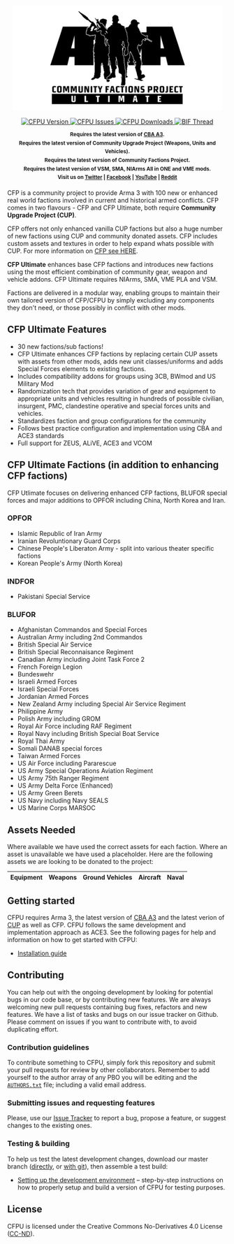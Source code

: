 <p align="center">
    <img src="https://github.com/tupolov/cfpu/raw/master/extras/assets/logo/cfpu_picture_black.png" width="480">
</p>

<p align="center">
    <a href="https://github.com/tupolov/cfpu/releases/latest">
        <img src="https://img.shields.io/badge/Version-0.0.1-blue.svg?style=flat-square" alt="CFPU Version">
    </a>
    <a href="https://github.com/tupolov/cfpu/issues">
        <img src="https://img.shields.io/github/issues-raw/tupolov/CFPU.svg?style=flat-square&label=Issues" alt="CFPU Issues">
    </a>
    <a href="https://github.com/tupolov/cfpu/releases">
        <img src="https://img.shields.io/github/downloads/tupolov/CFPU/total.svg?style=flat-square&label=Downloads" alt="CFPU Downloads">
    </a>
    <a href="TBC">
        <img src="https://img.shields.io/badge/BIF-Thread-lightgrey.svg?style=flat-square" alt="BIF Thread">
    </a>
</p>

<p align="center">
    <sup><strong>Requires the latest version of <a href="https://github.com/CBATeam/CBA_A3/releases">CBA A3</a>.<br/>Requires the latest version of Community Upgrade Project (Weapons, Units and Vehicles).<br/>Requires the latest version of Community Factions Project.<br/>Requires the latest version of VSM, SMA, NIArms All in ONE and VME mods.<br/>Visit us on <a href="https://twitter.com/CFPMod">Twitter</a> | <a href="https://www.facebook.com/CFPMod">Facebook</a> | <a href="https://www.youtube.com/c/ACE3Mod">YouTube</a> | <a href="https://www.reddit.com/r/arma/search?q=CFP&restrict_sr=on&sort=new&t=all">Reddit</a></strong></sup>
</p>

CFP is a community project to provide Arma 3 with 100 new or enhanced real world factions involved in current and historical armed conflicts. CFP comes in two flavours - CFP and CFP Ultimate, both require **Community Upgrade Project (CUP)**. 

CFP offers not only enhanced vanilla CUP factions but also a huge number of new factions using CUP and community donated assets. CFP includes custom assets and textures in order to help expand whats possible with CUP. For more information on <a href="https://github.com/tupolov/cfp/blob/master/README.md">CFP see HERE</a>.

**CFP Ultimate** enhances base CFP factions and introduces new factions using the most efficient combination of community gear, weapon and vehicle addons. CFP Ultimate requires NIArms, SMA, VME PLA and VSM.  

Factions are delivered in a modular way, enabling groups to maintain their own tailored version of CFP/CFPU by simply excluding any components they don't need, or those possibly in conflict with other mods. 

## CFP Ultimate Features
- 30 new factions/sub factions!
- CFP Ultimate enhances CFP factions by replacing certain CUP assets with assets from other mods, adds new unit classes/uniforms and adds Special Forces elements to existing factions.
- Includes compatibility addons for groups using 3CB, BWmod and US Military Mod
- Randomization tech that provides variation of gear and equipment to appropriate units and vehicles resulting in hundreds of possible civilian, insurgent, PMC, clandestine operative and special forces units and vehicles.
- Standardizes faction and group configurations for the community
- Follows best practice configuration and implementation using CBA and ACE3 standards
- Full support for ZEUS, ALiVE, ACE3 and VCOM

## CFP Ultimate Factions (in addition to enhancing CFP factions)

CFP Utlimate focuses on delivering enhanced CFP factions, BLUFOR special forces and major additions to OPFOR including China, North Korea and Iran.

### OPFOR
- Islamic Republic of Iran Army
- Iranian Revoluntionary Guard Corps 
- Chinese People's Liberaton Army - split into various theater specific factions
- Korean People's Army (North Korea)

### INDFOR
- Pakistani Special Service

### BLUFOR
- Afghanistan Commandos and Special Forces
- Australian Army including 2nd Commandos
- British Special Air Service
- British Special Reconnaisance Regiment
- Canadian Army including Joint Task Force 2
- French Foreign Legion
- Bundeswehr
- Israeli Armed Forces
- Israeli Special Forces
- Jordanian Armed Forces
- New Zealand Army including Special Air Service Regiment
- Philippine Army
- Polish Army including GROM
- Royal Air Force including RAF Regiment
- Royal Navy including British Special Boat Service
- Royal Thai Army
- Somali DANAB special forces
- Taiwan Armed Forces
- US Air Force including Pararescue
- US Army Special Operations Aviation Regiment
- US Army 75th Ranger Regiment
- US Army Delta Force (Enhanced)
- US Army Green Berets
- US Navy including Navy SEALS
- US Marine Corps MARSOC

## Assets Needed

Where available we have used the correct assets for each faction. Where an asset is unavailable we have used a placeholder. Here are the following assets we are looking to be donated to the project:

Equipment | Weapons | Ground Vehicles | Aircraft | Naval
--- | --- | --- | --- | --- 

## Getting started

CFPU requires Arma 3, the latest version of <a href="https://github.com/CBATeam/CBA_A3/releases">CBA A3</a> and the latest verion of <a href="http://cup-arma3.org">CUP</a> as well as CFP. CFPU follows the same development and implementation approach as ACE3. See the following pages for help and information on how to get started with CFPU: 

- [Installation guide](https://ace3mod.com/wiki/user/installation-guide.html)

## Contributing

You can help out with the ongoing development by looking for potential bugs in our code base, or by contributing new features. We are always welcoming new pull requests containing bug fixes, refactors and new features. We have a list of tasks and bugs on our issue tracker on Github. Please comment on issues if you want to contribute with, to avoid duplicating effort.

### Contribution guidelines

To contribute something to CFPU, simply fork this repository and submit your pull requests for review by other collaborators. Remember to add yourself to the author array of any PBO you will be editing and the [`AUTHORS.txt`](https://github.com/tupolov/CFP/blob/master/AUTHORS.txt) file; including a valid email address.

### Submitting issues and requesting features

Please, use our [Issue Tracker](https://github.com/tupolov/CFP/issues) to report a bug, propose a feature, or suggest changes to the existing ones.

### Testing & building

To help us test the latest development changes, download our master branch ([directly](https://github.com/tupolov/CFP/archive/master.zip), or [with git](https://help.github.com/articles/fetching-a-remote/)), then assemble a test build:

- [Setting up the development environment](https://ace3mod.com/wiki/development/setting-up-the-development-environment.html) – step-by-step instructions on how to properly setup and build a version of CFPU for testing purposes.

## License

CFPU is licensed under the Creative Commons No-Derivatives 4.0 License ([CC-ND](https://github.com/tupolov/CFP/blob/master/LICENSE)).
